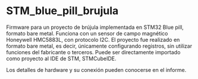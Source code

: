 # STM_blue_pill_brujula
Firmware para un proyecto de brújula implementada en STM32 Blue pill, formato bare metal.
Funciona con un sensor de campo magnético Honeywell HMC5883L, con protocolo I2C.
El proyecto fue realizado en formato bare metal, es decir, únicamente configurando registros, sin utilizar funciones del fabricante o terceros.
Puede ser directamente importado como proyecto al IDE de STM, STMCubeIDE.

Los detalles de hardware y su conexión pueden conocerse en el informe.
